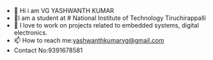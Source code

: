 - 👋 Hi i am VG YASHWANTH KUMAR
- 💞I am a student at # National Institute of Technology Tiruchirappalli 
- 👀 I love to work on projects related to embedded systems, digital electronics.
- 📫 How to reach me:yashwanthkumarvg@gmail.com
-    Contact No:9391678581

<!---
vgyashwanth/vgyashwanth is a ✨ special ✨ repository because its `README.md` (this file) appears on your GitHub profile.
You can click the Preview link to take a look at your changes.
--->
